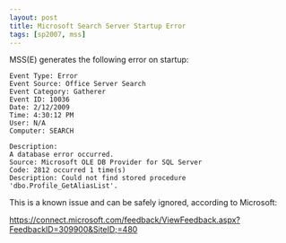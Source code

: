 ```yaml
---
layout: post
title: Microsoft Search Server Startup Error
tags: [sp2007, mss]
---
```


MSS(E) generates the following error on startup:

```text
Event Type: Error
Event Source: Office Server Search
Event Category: Gatherer
Event ID: 10036
Date: 2/12/2009
Time: 4:30:12 PM
User: N/A
Computer: SEARCH

Description:
A database error occurred.
Source: Microsoft OLE DB Provider for SQL Server
Code: 2812 occurred 1 time(s)
Description: Could not find stored procedure 'dbo.Profile_GetAliasList'.
```

This is a known issue and can be safely ignored, according to Microsoft:

https://connect.microsoft.com/feedback/ViewFeedback.aspx?FeedbackID=309900&SiteID;=480